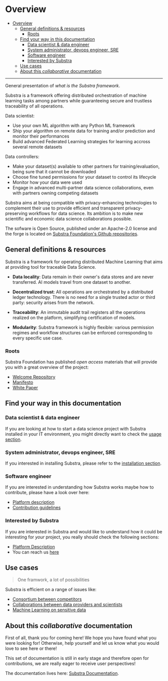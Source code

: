 # Overview

- [Overview](#overview)
  - [General definitions & resources](#general-definitions--resources)
    - [Roots](#roots)
  - [Find your way in this documentation](#find-your-way-in-this-documentation)
    - [Data scientist & data engineer](#data-scientist--data-engineer)
    - [System administrator, devops engineer, SRE](#system-administrator-devops-engineer-sre)
    - [Software engineer](#software-engineer)
    - [Interested by Substra](#interested-by-substra)
  - [Use cases](#use-cases)
  - [About this *collaborative* documentation](#about-this-collaborative-documentation)

___

General presentation of *what is the Substra framework*.

Substra is a framework offering distributed orchestration of machine learning tasks among partners while guaranteeing secure and trustless traceability of all operations.

Data scientist:

- Use your own ML algorithm with any Python ML framework
- Ship your algorithm on remote data for training and/or prediction and monitor their performances
- Build advanced Federated Learning strategies for learning accross several remote datasets

Data controllers:

- Make your dataset(s) available to other partners for training/evaluation, being sure that it cannot be downloaded
- Choose fine tuned permissions for your dataset to control its lifecycle
- Monitor how your data were used
- Engage in advanced multi-partner data science collaborations, even with partners owning competing datasets

Substra aims at being compatible with privacy-enhancing technologies to complement their use to provide efficient and transparent privacy-preserving workflows for data science. Its ambition is to make new scientific and economic data science collaborations possible.

The sofware is Open Source, published under an Apache-2.0 license and the forge is located on [Substra Foundation's Github repositories](https://github.com/SubstraFoundation).

## General definitions & resources

Substra is a framework for operating distributed Machine Learning that aims at providing tool for traceable Data Science.

- **Data locality**: Data remain in their owner's data stores and are never transferred. AI models travel from one dataset to another.

- **Decentralized trust**: All operations are orchestrated by a distributed ledger technology. There is no need for a single trusted actor or third party: security arises from the network.

- **Traceability**: An immutable audit trail registers all the operations realized on the platform, simplifying certification of models.

- **Modularity**: Substra framework is highly flexible: various permission regimes and workflow structures can be enforced corresponding to every specific use case.

### Roots

Substra Foundation has published *open access* materials that will provide you with a great overview of the project:

- [Welcome Repository](https://github.com/SubstraFoundation/welcome)
- [Manifesto](https://github.com/SubstraFoundation/welcome/blob/master/Substra-Foundation_Manifesto-v0.3_2019.10.25.pdf)
- [White Paper](https://arxiv.org/abs/1910.11567)

## Find your way in this documentation

### Data scientist & data engineer

If you are looking at how to start a data science project with Substra installed in your IT environment, you might directly want to check the [usage section](../getting_started/usage/usage.md#usage).

### System administrator, devops engineer, SRE

If you interested in installing Substra, please refer to the [installation section](../getting_started/installation/local_install_skaffold.md).

### Software engineer

If you are interested in understanding how Substra works maybe how to contribute, please have a look over here:

- [Platform description](../platform_description/platform.md)
- [Contribution guidelines](../contribute/CONTRIBUTING.md)

### Interested by Substra

If you are interested in Substra and would like to understand how it could be interesting for *your* project, you really should check the following sections:

- [Platform Description](../platform_description/platform.md)
- You can reach us [here](../getting_started/installation/further_resources.md#get-in-touch)

## Use cases

> One framwork, a lot of possibilities

Substra is efficient on a range of issues like:

- [Consortium between competitors](https://www.substra.ai/en/consortiums)
- [Collaborations between data providers and scientists](https://www.substra.ai/en/collaborations-donnees-ds)
- [Machine Learning on sensitive data](https://www.substra.ai/en/challenges)

## About this *collaborative* documentation

First of all, thank you for coming here! We hope you have found what you were looking for! Otherwise, help yourself and let us know what you would love to see here or there!

This set of documentation is still in early stage and therefore open for contributions, we are really eager to receive user perspectives!

The documentation lives here: [Substra Documentation](https://github.com/SubstraFoundation/substra-documentation/).
